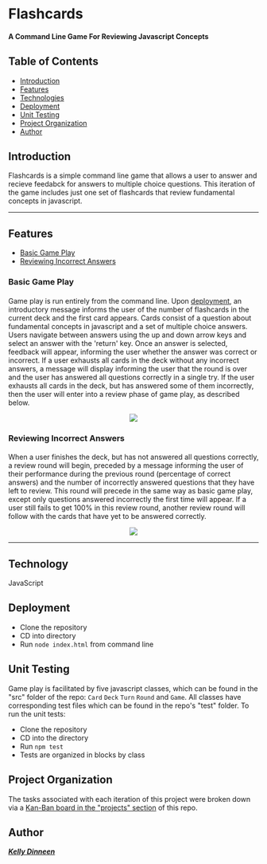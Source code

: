 
# Flashcards
#### A Command Line Game For Reviewing Javascript Concepts

## Table of Contents
* [Introduction](#introduction)
* [Features](#features)
* [Technologies](#technologies)
* [Deployment](#deployment)
* [Unit Testing](#testing)
* [Project Organization](#organization)
* [Author](#author)

## Introduction <a name ="introduction"></a>
Flashcards is a simple command line game that allows a user to answer and recieve feedabck for answers to multiple choice questions. This iteration of the game includes just one set of flashcards that review fundamental concepts in javascript. 

---
## Features <a name ="features"></a>
* [Basic Game Play](#play)
* [Reviewing Incorrect Answers](#review)


### Basic Game Play
#### <a name ="play"></a>

  Game play is run entirely from the command line. Upon [deployment](#deployment), an introductory message informs the user of the number of flashcards in the current deck and the first card appears. Cards consist of a question about fundamental concepts in javascript and a set of multiple choice answers. Users navigate between answers using the up and down arrow keys and select an answer with the 'return' key. Once an answer is selected, feedback will appear, informing the user whether the answer was correct or incorrect. If a user exhausts all cards in the deck without any incorrect answers, a message will display informing the user that the round is over and the user has answered all questions correctly in a single try. If the user exhausts all cards in the deck, but has answered some of them incorrectly, then the user will enter into a review phase of game play, as described below.
  
<p align = "center">
<img src="https://media.giphy.com/media/33gtlU8cIsZ7S82Dgd/giphy.gif">
</p>

### Reviewing Incorrect Answers
#### <a name ="review"></a>

  When a user finishes the deck, but has not answered all questions correctly, a review round will begin, preceded by a message informing the user of their performance during the previous round (percentage of correct answers) and the number of incorrectly answered questions that they have left to review. This round will precede in the same way as basic game play, except only questions answered incorrectly the first time will appear. If a user still fails to get 100% in this review round, another review round will follow with the cards that have yet to be answered correctly. 


<p align = "center">
<img src="https://media.giphy.com/media/bV1DJJhhaHJR1MTS4t/giphy.gif">
</p>

---
## Technology <a name ="technologies"></a>
JavaScript

## Deployment <a name ="deployment"></a>
* Clone the repository
* CD into directory
* Run `node index.html` from command line

## Unit Testing <a name ="testing"></a>
Game play is facilitated by five javascript classes, which can be found in the "src" folder of the repo: `Card` `Deck` `Turn` `Round` and `Game`. All classes have corresponding test files which can be found in the repo's "test" folder. To run the unit tests:
* Clone the repository
* CD into the directory
* Run `npm test` 
* Tests are organized in blocks by class

## Project Organization <a name ="organization"></a>
The tasks associated with each iteration of this project were broken down via a [Kan-Ban board in the "projects" section](https://github.com/kellydinneen/flashcards-starter/projects/1) of this repo.

## Author
 [***Kelly Dinneen***](https://github.com/kellydinneen)
